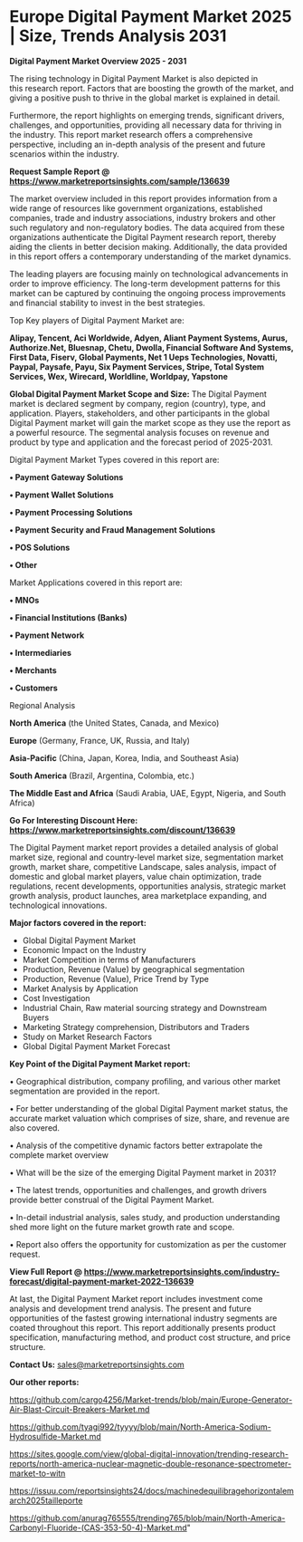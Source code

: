 # Europe Digital Payment Market 2025 | Size, Trends Analysis 2031

<Strong> Digital Payment Market Overview 2025 - 2031</strong>

The rising technology in Digital Payment Market is also depicted in this research report. Factors that are boosting the growth of the market, and giving a positive push to thrive in the global market is explained in detail.

Furthermore, the report highlights on emerging trends, significant drivers, challenges, and opportunities, providing all necessary data for thriving in the industry. This report market research offers a comprehensive perspective, including an in-depth analysis of the present and future scenarios within the industry.

<strong>Request Sample Report @ <a href=https://www.marketreportsinsights.com/sample/136639>https://www.marketreportsinsights.com/sample/136639</a></strong>

The market overview included in this report provides information from a wide range of resources like government organizations, established companies, trade and industry associations, industry brokers and other such regulatory and non-regulatory bodies. The data acquired from these organizations authenticate the Digital Payment research report, thereby aiding the clients in better decision making. Additionally, the data provided in this report offers a contemporary understanding of the market dynamics.

The leading players are focusing mainly on technological advancements in order to improve efficiency. The long-term development patterns for this market can be captured by continuing the ongoing process improvements and financial stability to invest in the best strategies.

Top Key players of Digital Payment Market are:

<strong>Alipay, Tencent, Aci Worldwide, Adyen, Aliant Payment Systems, Aurus, Authorize.Net, Bluesnap, Chetu, Dwolla, Financial Software And Systems, First Data, Fiserv, Global Payments, Net 1 Ueps Technologies, Novatti, Paypal, Paysafe, Payu, Six Payment Services, Stripe, Total System Services, Wex, Wirecard, Worldline, Worldpay, Yapstone</strong>

<strong><b>Global Digital Payment Market Scope and Size:</b></strong>
The Digital Payment market is declared segment by company, region (country), type, and application. Players, stakeholders, and other participants in the global Digital Payment market will gain the market scope as they use the report as a powerful resource. The segmental analysis focuses on revenue and product by type and application and the forecast period of 2025-2031.

Digital Payment Market Types covered in this report are:

<strong>• Payment Gateway Solutions

• Payment Wallet Solutions

• Payment Processing Solutions

• Payment Security and Fraud Management Solutions

• POS Solutions

• Other</strong>

Market Applications covered in this report are:

<strong>• MNOs

• Financial Institutions (Banks)

• Payment Network

• Intermediaries

• Merchants

• Customers</strong> 

Regional Analysis

<strong>North America</strong> (the United States, Canada, and Mexico)

<strong>Europe</strong> (Germany, France, UK, Russia, and Italy)

<strong>Asia-Pacific</strong> (China, Japan, Korea, India, and Southeast Asia)

<strong>South America</strong> (Brazil, Argentina, Colombia, etc.)

<strong>The Middle East and Africa</strong> (Saudi Arabia, UAE, Egypt, Nigeria, and South Africa)

<strong>Go For Interesting Discount Here: <a href=https://www.marketreportsinsights.com/discount/136639>https://www.marketreportsinsights.com/discount/136639</a></strong>

The Digital Payment market report provides a detailed analysis of global market size, regional and country-level market size, segmentation market growth, market share, competitive Landscape, sales analysis, impact of domestic and global market players, value chain optimization, trade regulations, recent developments, opportunities analysis, strategic market growth analysis, product launches, area marketplace expanding, and technological innovations.

<strong><b>Major factors covered in the report:</b></strong>
<ul>
  <li>Global Digital Payment Market </li>
  <li>Economic Impact on the Industry</li>
  <li>Market Competition in terms of Manufacturers</li>
  <li>Production, Revenue (Value) by geographical segmentation</li>
  <li>Production, Revenue (Value), Price Trend by Type</li>
  <li>Market Analysis by Application</li>
  <li>Cost Investigation</li>
  <li>Industrial Chain, Raw material sourcing strategy and Downstream Buyers</li>
  <li>Marketing Strategy comprehension, Distributors and Traders</li>
  <li>Study on Market Research Factors</li>
  <li>Global Digital Payment Market Forecast</li>
</ul>

<strong><b>Key Point of the Digital Payment Market report:</b></strong>

• Geographical distribution, company profiling, and various other market segmentation are provided in the report.

• For better understanding of the global Digital Payment market status, the accurate market valuation which comprises of size, share, and revenue are also covered.

• Analysis of the competitive dynamic factors better extrapolate the complete market overview

• What will be the size of the emerging Digital Payment market in 2031?

• The latest trends, opportunities and challenges, and growth drivers provide better construal of the Digital Payment Market.

• In-detail industrial analysis, sales study, and production understanding shed more light on the future market growth rate and scope.

• Report also offers the opportunity for customization as per the customer request.

<strong><b>View Full Report @ <a href=https://www.marketreportsinsights.com/industry-forecast/digital-payment-market-2022-136639>https://www.marketreportsinsights.com/industry-forecast/digital-payment-market-2022-136639</a></b></strong>


At last, the Digital Payment Market report includes investment come analysis and development trend analysis. The present and future opportunities of the fastest growing international industry segments are coated throughout this report. This report additionally presents product specification, manufacturing method, and product cost structure, and price structure.

<strong>Contact Us:</strong>
sales@marketreportsinsights.com

<strong>Our other reports:</strong>

<a href=https://github.com/cargo4256/Market-trends/blob/main/Europe-Generator-Air-Blast-Circuit-Breakers-Market.md>https://github.com/cargo4256/Market-trends/blob/main/Europe-Generator-Air-Blast-Circuit-Breakers-Market.md</a>

<a href=https://github.com/tyagi992/tyyyy/blob/main/North-America-Sodium-Hydrosulfide-Market.md>https://github.com/tyagi992/tyyyy/blob/main/North-America-Sodium-Hydrosulfide-Market.md</a>

<a href=https://sites.google.com/view/global-digital-innovation/trending-research-reports/north-america-nuclear-magnetic-double-resonance-spectrometer-market-to-witn>https://sites.google.com/view/global-digital-innovation/trending-research-reports/north-america-nuclear-magnetic-double-resonance-spectrometer-market-to-witn</a>

<a href=https://issuu.com/reportsinsights24/docs/machinedequilibragehorizontalemarch2025tailleporte>https://issuu.com/reportsinsights24/docs/machinedequilibragehorizontalemarch2025tailleporte</a>

<a href=https://github.com/anurag765555/trending765/blob/main/North-America-Carbonyl-Fluoride-(CAS-353-50-4)-Market.md>https://github.com/anurag765555/trending765/blob/main/North-America-Carbonyl-Fluoride-(CAS-353-50-4)-Market.md</a>"
